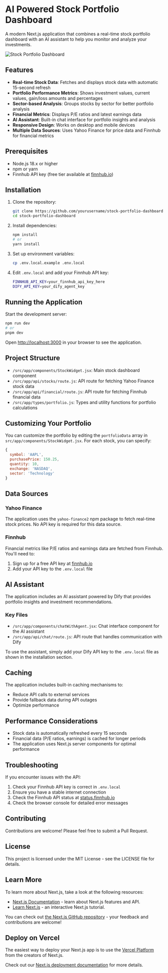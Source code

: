 # AI Powered Stock Portfolio Dashboard

A modern Next.js application that combines a real-time stock portfolio dashboard with an AI assistant to help you monitor and analyze your investments.

![Stock Portfolio Dashboard](https://example.com/screenshot.png)

## Features

- **Real-time Stock Data**: Fetches and displays stock data with automatic 15-second refresh
- **Portfolio Performance Metrics**: Shows investment values, current values, gain/loss amounts and percentages
- **Sector-based Analysis**: Groups stocks by sector for better portfolio analysis
- **Financial Metrics**: Displays P/E ratios and latest earnings data
- **AI Assistant**: Built-in chat interface for portfolio insights and analysis
- **Responsive Design**: Works on desktop and mobile devices
- **Multiple Data Sources**: Uses Yahoo Finance for price data and Finnhub for financial metrics

## Prerequisites

- Node.js 18.x or higher
- npm or yarn
- Finnhub API key (free tier available at [finnhub.io](https://finnhub.io))

## Installation

1. Clone the repository:
   ```bash
   git clone https://github.com/yourusername/stock-portfolio-dashboard.git
   cd stock-portfolio-dashboard
   ```

2. Install dependencies:
   ```bash
   npm install
   # or
   yarn install
   ```

3. Set up environment variables:
   ```bash
   cp .env.local.example .env.local
   ```

4. Edit `.env.local` and add your Finnhub API key:
   ```bash
   FINNHUB_API_KEY=your_finnhub_api_key_here
   DIFY_API_KEY=your_dify_agent_key
   ```

## Running the Application

Start the development server:

```bash
npm run dev
# or
pnpm dev
```

Open [http://localhost:3000](http://localhost:3000) in your browser to see the application.

## Project Structure

- `/src/app/components/StockWidget.jsx`: Main stock dashboard component
- `/src/app/api/stocks/route.js`: API route for fetching Yahoo Finance stock data
- `/src/app/api/financial/route.js`: API route for fetching Finnhub financial data
- `/src/app/types/portfolio.js`: Types and utility functions for portfolio calculations

## Customizing Your Portfolio

You can customize the portfolio by editing the `portfolioData` array in `src/app/components/StockWidget.jsx`. For each stock, you can specify:

```javascript
{ 
  symbol: 'AAPL', 
  purchasePrice: 150.25, 
  quantity: 10, 
  exchange: 'NASDAQ', 
  sector: 'Technology' 
}
```

## Data Sources

### Yahoo Finance

The application uses the `yahoo-finance2` npm package to fetch real-time stock prices. No API key is required for this data source.

### Finnhub

Financial metrics like P/E ratios and earnings data are fetched from Finnhub. You'll need to:

1. Sign up for a free API key at [finnhub.io](https://finnhub.io)
2. Add your API key to the `.env.local` file

## AI Assistant

The application includes an AI assistant powered by Dify that provides portfolio insights and investment recommendations.

### Key Files
- `/src/app/components/chatWithAgent.jsx`: Chat interface component for the AI assistant
- `/src/app/api/chat/route.js`: API route that handles communication with Dify

To use the assistant, simply add your Dify API key to the `.env.local` file as shown in the installation section.

## Caching

The application includes built-in caching mechanisms to:
- Reduce API calls to external services
- Provide fallback data during API outages
- Optimize performance

## Performance Considerations

- Stock data is automatically refreshed every 15 seconds
- Financial data (P/E ratios, earnings) is cached for longer periods
- The application uses Next.js server components for optimal performance

## Troubleshooting

If you encounter issues with the API:

1. Check your Finnhub API key is correct in `.env.local`
2. Ensure you have a stable internet connection
3. Check the Finnhub API status at [status.finnhub.io](https://status.finnhub.io)
4. Check the browser console for detailed error messages

## Contributing

Contributions are welcome! Please feel free to submit a Pull Request.

## License

This project is licensed under the MIT License - see the LICENSE file for details.

## Learn More

To learn more about Next.js, take a look at the following resources:

- [Next.js Documentation](https://nextjs.org/docs) - learn about Next.js features and API.
- [Learn Next.js](https://nextjs.org/learn) - an interactive Next.js tutorial.

You can check out [the Next.js GitHub repository](https://github.com/vercel/next.js) - your feedback and contributions are welcome!

## Deploy on Vercel

The easiest way to deploy your Next.js app is to use the [Vercel Platform](https://vercel.com/new?utm_medium=default-template&filter=next.js&utm_source=create-next-app&utm_campaign=create-next-app-readme) from the creators of Next.js.

Check out our [Next.js deployment documentation](https://nextjs.org/docs/app/building-your-application/deploying) for more details.
